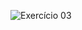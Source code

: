 ![Exercício 03](https://cdn.discordapp.com/attachments/696117155711811654/701531692942360607/unknown.png)
